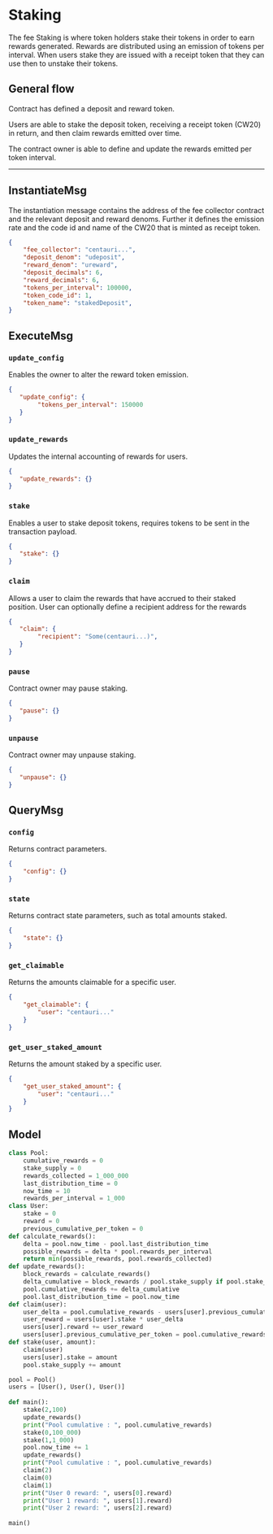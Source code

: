 # Staking

The fee Staking is where token holders stake their tokens in order to earn rewards generated. Rewards are distributed using an emission of tokens per interval. When users stake they are issued with a receipt token that they can use then to unstake their tokens.

## General flow

Contract has defined a deposit and reward token.

Users are able to stake the deposit token, receiving a receipt token (CW20) in return, and then claim rewards emitted over time.

The contract owner is able to define and update the rewards emitted per token interval.

---

## InstantiateMsg

The instantiation message contains the address of the fee collector contract and the relevant deposit and reward denoms. Further it defines the emission rate and the code id and name of the CW20 that is minted as receipt token.

```json
{
    "fee_collector": "centauri...",
    "deposit_denom": "udeposit",
    "reward_denom": "ureward",
    "deposit_decimals": 6,
    "reward_decimals": 6,
    "tokens_per_interval": 100000,
    "token_code_id": 1,
    "token_name": "stakedDeposit",
}
```

## ExecuteMsg

### `update_config`

Enables the owner to alter the reward token emission.

```json
{
   "update_config": {
        "tokens_per_interval": 150000
   } 
}
```

### `update_rewards`

Updates the internal accounting of rewards for users.

```json
{
   "update_rewards": {} 
}
```

### `stake`

Enables a user to stake deposit tokens, requires tokens to be sent in the transaction payload.

```json
{
   "stake": {} 
}
```

### `claim`

Allows a user to claim the rewards that have accrued to their staked position. User can optionally define a recipient address for the rewards

```json
{
   "claim": {
        "recipient": "Some(centauri...)",
   } 
}
```

### `pause`

Contract owner may pause staking.

```json
{
   "pause": {} 
}
```

### `unpause`

Contract owner may unpause staking.

```json
{
   "unpause": {} 
}
```

## QueryMsg

### `config`

Returns contract parameters.

```json
{
    "config": {}
}
```

### `state`

Returns contract state parameters, such as total amounts staked.

```json
{
    "state": {}
}
```

### `get_claimable`

Returns the amounts claimable for a specific user.

```json
{
    "get_claimable": {
        "user": "centauri..."
    }
}
```

### `get_user_staked_amount`

Returns the amount staked by a specific user.

```json
{
    "get_user_staked_amount": {
        "user": "centauri..."
    }
}
```

## Model

```python
class Pool:
    cumulative_rewards = 0
    stake_supply = 0
    rewards_collected = 1_000_000
    last_distribution_time = 0
    now_time = 10
    rewards_per_interval = 1_000    
class User:    
    stake = 0
    reward = 0
    previous_cumulative_per_token = 0
def calculate_rewards():
    delta = pool.now_time - pool.last_distribution_time
    possible_rewards = delta * pool.rewards_per_interval
    return min(possible_rewards, pool.rewards_collected)
def update_rewards():
    block_rewards = calculate_rewards()
    delta_cumulative = block_rewards / pool.stake_supply if pool.stake_supply > 0 else 0 
    pool.cumulative_rewards += delta_cumulative
    pool.last_distribution_time = pool.now_time
def claim(user):    
    user_delta = pool.cumulative_rewards - users[user].previous_cumulative_per_token
    user_reward = users[user].stake * user_delta 
    users[user].reward += user_reward
    users[user].previous_cumulative_per_token = pool.cumulative_rewards
def stake(user, amount):
    claim(user)
    users[user].stake = amount
    pool.stake_supply += amount

pool = Pool()
users = [User(), User(), User()]
        
def main():    
    stake(2,100)
    update_rewards()
    print("Pool cumulative : ", pool.cumulative_rewards)
    stake(0,100_000)
    stake(1,1_000)
    pool.now_time += 1
    update_rewards()
    print("Pool cumulative : ", pool.cumulative_rewards)
    claim(2)
    claim(0)
    claim(1)
    print("User 0 reward: ", users[0].reward)
    print("User 1 reward: ", users[1].reward)
    print("User 2 reward: ", users[2].reward)
    
main()
```
